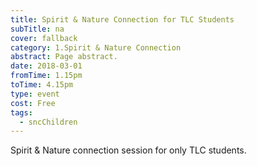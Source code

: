 ```yaml
---
title: Spirit & Nature Connection for TLC Students
subTitle: na
cover: fallback
category: 1.Spirit & Nature Connection
abstract: Page abstract.
date: 2018-03-01
fromTime: 1.15pm
toTime: 4.15pm
type: event
cost: Free
tags:
  - sncChildren
---
```


Spirit & Nature connection session for only TLC students.

